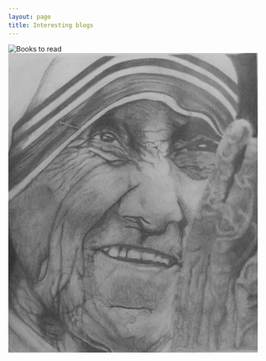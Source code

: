 ```yaml
---
layout: page
title: Interesting blogs
---
```


![Books to read](https://medium.com/the-mission/every-lifelong-learner-should-read-these-high-impact-books-c2428424b272)
![MotherTeresa](img/mother-teresa.jpeg)
